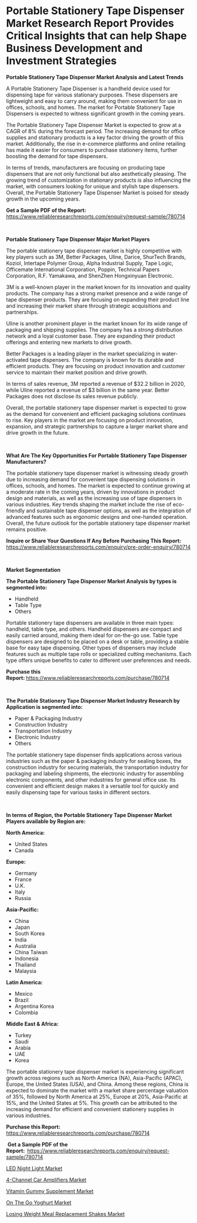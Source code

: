 <p><h1>Portable Stationery Tape Dispenser Market Research Report Provides Critical Insights that can help Shape Business Development and Investment Strategies</h1></p><p><strong>Portable Stationery Tape Dispenser Market Analysis and Latest Trends</strong></p>
<p><p>A Portable Stationery Tape Dispenser is a handheld device used for dispensing tape for various stationary purposes. These dispensers are lightweight and easy to carry around, making them convenient for use in offices, schools, and homes. The market for Portable Stationery Tape Dispensers is expected to witness significant growth in the coming years.</p><p>The Portable Stationery Tape Dispenser Market is expected to grow at a CAGR of 8% during the forecast period. The increasing demand for office supplies and stationary products is a key factor driving the growth of this market. Additionally, the rise in e-commerce platforms and online retailing has made it easier for consumers to purchase stationery items, further boosting the demand for tape dispensers.</p><p>In terms of trends, manufacturers are focusing on producing tape dispensers that are not only functional but also aesthetically pleasing. The growing trend of customization in stationary products is also influencing the market, with consumers looking for unique and stylish tape dispensers. Overall, the Portable Stationery Tape Dispenser Market is poised for steady growth in the upcoming years.</p></p>
<p><strong>Get a Sample PDF of the Report:&nbsp;</strong> <a href="https://www.reliableresearchreports.com/enquiry/request-sample/780714">https://www.reliableresearchreports.com/enquiry/request-sample/780714</a></p>
<p>&nbsp;</p>
<p><strong>Portable Stationery Tape Dispenser Major Market Players</strong></p>
<p><p>The portable stationery tape dispenser market is highly competitive with key players such as 3M, Better Packages, Uline, Darice, ShurTech Brands, Koziol, Intertape Polymer Group, Alpha Industrial Supply, Tape Logic, Officemate International Corporation, Poppin, Technical Papers Corporation, R.F. Yamakawa, and ShenZhen Hongxinyuan Electronic.</p><p>3M is a well-known player in the market known for its innovation and quality products. The company has a strong market presence and a wide range of tape dispenser products. They are focusing on expanding their product line and increasing their market share through strategic acquisitions and partnerships.</p><p>Uline is another prominent player in the market known for its wide range of packaging and shipping supplies. The company has a strong distribution network and a loyal customer base. They are expanding their product offerings and entering new markets to drive growth.</p><p>Better Packages is a leading player in the market specializing in water-activated tape dispensers. The company is known for its durable and efficient products. They are focusing on product innovation and customer service to maintain their market position and drive growth.</p><p>In terms of sales revenue, 3M reported a revenue of $32.2 billion in 2020, while Uline reported a revenue of $3 billion in the same year. Better Packages does not disclose its sales revenue publicly.</p><p>Overall, the portable stationery tape dispenser market is expected to grow as the demand for convenient and efficient packaging solutions continues to rise. Key players in the market are focusing on product innovation, expansion, and strategic partnerships to capture a larger market share and drive growth in the future.</p></p>
<p>&nbsp;</p>
<p><strong>What Are The Key Opportunities For Portable Stationery Tape Dispenser Manufacturers?</strong></p>
<p><p>The portable stationery tape dispenser market is witnessing steady growth due to increasing demand for convenient tape dispensing solutions in offices, schools, and homes. The market is expected to continue growing at a moderate rate in the coming years, driven by innovations in product design and materials, as well as the increasing use of tape dispensers in various industries. Key trends shaping the market include the rise of eco-friendly and sustainable tape dispenser options, as well as the integration of advanced features such as ergonomic designs and one-handed operation. Overall, the future outlook for the portable stationery tape dispenser market remains positive.</p></p>
<p><strong>Inquire or Share Your Questions If Any Before Purchasing This Report:</strong> <a href="https://www.reliableresearchreports.com/enquiry/pre-order-enquiry/780714">https://www.reliableresearchreports.com/enquiry/pre-order-enquiry/780714</a></p>
<p>&nbsp;</p>
<p><strong>Market Segmentation</strong></p>
<p><strong>The Portable Stationery Tape Dispenser Market Analysis by types is segmented into:</strong></p>
<p><ul><li>Handheld</li><li>Table Type</li><li>Others</li></ul></p>
<p><p>Portable stationery tape dispensers are available in three main types: handheld, table type, and others. Handheld dispensers are compact and easily carried around, making them ideal for on-the-go use. Table type dispensers are designed to be placed on a desk or table, providing a stable base for easy tape dispensing. Other types of dispensers may include features such as multiple tape rolls or specialized cutting mechanisms. Each type offers unique benefits to cater to different user preferences and needs.</p></p>
<p><strong>Purchase this Report:&nbsp;</strong><a href="https://www.reliableresearchreports.com/purchase/780714">https://www.reliableresearchreports.com/purchase/780714</a></p>
<p>&nbsp;</p>
<p><strong>The Portable Stationery Tape Dispenser Market Industry Research by Application is segmented into:</strong></p>
<p><ul><li>Paper & Packaging Industry</li><li>Construction Industry</li><li>Transportation Industry</li><li>Electronic Industry</li><li>Others</li></ul></p>
<p><p>The portable stationery tape dispenser finds applications across various industries such as the paper & packaging industry for sealing boxes, the construction industry for securing materials, the transportation industry for packaging and labeling shipments, the electronic industry for assembling electronic components, and other industries for general office use. Its convenient and efficient design makes it a versatile tool for quickly and easily dispensing tape for various tasks in different sectors.</p></p>
<p>&nbsp;</p>
<p><strong>In terms of Region, the Portable Stationery Tape Dispenser Market Players available by Region are:</strong></p>
<p>
    <p> <strong> North America: </strong>
        <ul>
            <li>United States</li>
            <li>Canada</li>
        </ul>
        </p> 
    <p> <strong> Europe: </strong>
        <ul>
            <li>Germany</li>
            <li>France</li>
            <li>U.K.</li>
            <li>Italy</li>
            <li>Russia</li>
        </ul>
        </p> 
    <p> <strong> Asia-Pacific: </strong>
        <ul>
            <li>China</li>
            <li>Japan</li>
            <li>South Korea</li>
            <li>India</li>
            <li>Australia</li>
            <li>China Taiwan</li>
            <li>Indonesia</li>
            <li>Thailand</li>
            <li>Malaysia</li>
        </ul>
        </p> 
    <p> <strong> Latin America: </strong>
        <ul>
            <li>Mexico</li>
            <li>Brazil</li>
            <li>Argentina Korea</li>
            <li>Colombia</li>
        </ul>
        </p> 
    <p> <strong> Middle East & Africa: </strong>
        <ul>
            <li>Turkey</li>
            <li>Saudi</li>
            <li>Arabia</li>
            <li>UAE</li>
            <li>Korea</li>
        </ul>
    </p>
    </p>
<p><p>The portable stationery tape dispenser market is experiencing significant growth across regions such as North America (NA), Asia-Pacific (APAC), Europe, the United States (USA), and China. Among these regions, China is expected to dominate the market with a market share percentage valuation of 35%, followed by North America at 25%, Europe at 20%, Asia-Pacific at 15%, and the United States at 5%. This growth can be attributed to the increasing demand for efficient and convenient stationery supplies in various industries.</p></p>
<p><strong>Purchase this Report: </strong><a href="https://www.reliableresearchreports.com/purchase/780714">https://www.reliableresearchreports.com/purchase/780714</a></p>
<p>&nbsp;<strong>Get a Sample PDF of the Report:&nbsp;&nbsp;</strong><a href="https://www.reliableresearchreports.com/enquiry/request-sample/780714">https://www.reliableresearchreports.com/enquiry/request-sample/780714</a></p>
<p><strong></strong></p>
<p><p><a href="https://medium.com/@tammyjones1939/led-night-light-market-size-market-outlook-and-market-forecast-2024-to-2031-a8854d17bdbc">LED Night Light Market</a></p><p><a href="https://github.com/RickHolmes3/Market-Research-Report-List-3/blob/main/4-channel-car-amplifiers-market.md">4-Channel Car Amplifiers Market</a></p><p><a href="https://medium.com/@patriciaknight1961/vitamin-gummy-supplement-market-trends-forecast-and-competitive-analysis-to-2031-7b0cdf4cd88d">Vitamin Gummy Supplement Market</a></p><p><a href="https://medium.com/@patriciaknight1961/on-the-go-yoghurt-market-size-cagr-trends-2024-2030-018d75762039">On The Go Yoghurt Market</a></p><p><a href="https://medium.com/@patriciaknight1961/losing-weight-meal-replacement-shakes-market-analysis-its-cagr-market-segmentation-and-global-d34328bca4ba">Losing Weight Meal Replacement Shakes Market</a></p></p>